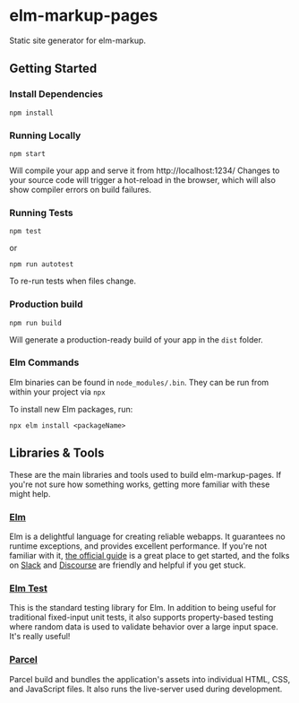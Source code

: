 # elm-markup-pages

Static site generator for elm-markup.

## Getting Started

### Install Dependencies

`npm install`

### Running Locally

`npm start`

Will compile your app and serve it from http://localhost:1234/ 
Changes to your source code will trigger a hot-reload in the browser, which
will also show compiler errors on build failures.

### Running Tests

`npm test`

or

`npm run autotest`

To re-run tests when files change.

### Production build

`npm run build`

Will generate a production-ready build of your app in the `dist` folder.

### Elm Commands

Elm binaries can be found in `node_modules/.bin`. They can be run from within
your project via  `npx`


To install new Elm packages, run:

`npx elm install <packageName>`

## Libraries & Tools

These are the main libraries and tools used to build elm-markup-pages. If you're not
sure how something works, getting more familiar with these might help.

### [Elm](https://elm-lang.org)

Elm is a delightful language for creating reliable webapps. It guarantees no
runtime exceptions, and provides excellent performance. If you're not familiar
with it, [the official guide](https://guide.elm-lang.org) is a great place to get
started, and the folks on [Slack](https://elmlang.herokuapp.com) and
[Discourse](https://discourse.elm-lang.org) are friendly and helpful if you get
stuck.

### [Elm Test](https://package.elm-lang.org/packages/elm-exploration/test/latest)

This is the standard testing library for Elm. In addition to being useful for
traditional fixed-input unit tests, it also supports property-based testing
where random data is used to validate behavior over a large input space. It's
really useful!

### [Parcel](https://parceljs.org)

Parcel build and bundles the application's assets into individual HTML, CSS, and
JavaScript files. It also runs the live-server used during development.

